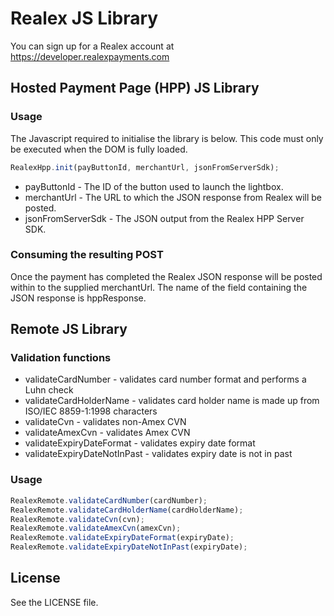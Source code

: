 # Realex JS Library
You can sign up for a Realex account at https://developer.realexpayments.com

## Hosted Payment Page (HPP) JS Library

### Usage
The Javascript required to initialise the library is below. This code must only be executed when the DOM is fully loaded.
```javascript
RealexHpp.init(payButtonId, merchantUrl, jsonFromServerSdk);
```
* payButtonId - The ID of the button used to launch the lightbox.
* merchantUrl - The URL to which the JSON response from Realex will be posted.
* jsonFromServerSdk - The JSON output from the Realex HPP Server SDK.

### Consuming the resulting POST
Once the payment has completed the Realex JSON response will be posted within to the supplied merchantUrl. The name of the field containing the JSON response is hppResponse.

## Remote JS Library

### Validation functions
* validateCardNumber - validates card number format and performs a Luhn check
* validateCardHolderName - validates card holder name is made up from ISO/IEC 8859-1:1998 characters
* validateCvn - validates non-Amex CVN
* validateAmexCvn - validates Amex CVN
* validateExpiryDateFormat - validates expiry date format
* validateExpiryDateNotInPast - validates expiry date is not in past

### Usage
```javascript
RealexRemote.validateCardNumber(cardNumber);
RealexRemote.validateCardHolderName(cardHolderName);
RealexRemote.validateCvn(cvn);
RealexRemote.validateAmexCvn(amexCvn);
RealexRemote.validateExpiryDateFormat(expiryDate);
RealexRemote.validateExpiryDateNotInPast(expiryDate);
```

## License
See the LICENSE file.
